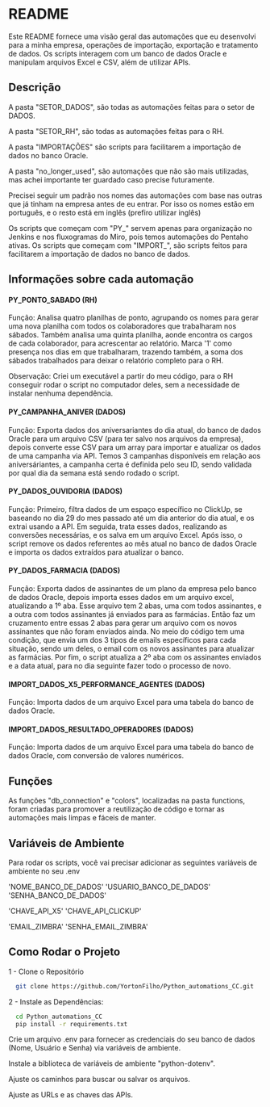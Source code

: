 
# README

Este README fornece uma visão geral das automações que eu desenvolvi para a minha empresa, operações de importação, exportação e tratamento de dados. Os scripts interagem com um banco de dados Oracle e manipulam arquivos Excel e CSV, além de utilizar APIs.

## Descrição

A pasta "SETOR_DADOS", são todas as automações feitas para o setor de DADOS. 

A pasta "SETOR_RH", são todas as automações feitas para o RH.

A pasta "IMPORTAÇÕES" são scripts para facilitarem a importação de dados no banco Oracle.

A pasta "no_longer_used", são automações que não são mais utilizadas, mas achei importante ter guardado caso precise futuramente.

Precisei seguir um padrão nos nomes das automações com base nas outras que já tinham na empresa antes de eu entrar. Por isso os nomes estão em português, e o resto está em inglês (prefiro utilizar inglês)

Os scripts que começam com "PY_" servem apenas para organização no Jenkins e nos fluxogramas do Miro, pois temos automações do Pentaho ativas. Os scripts que começam com "IMPORT_", são scripts feitos para facilitarem a importação de dados no banco de dados. 

## Informações sobre cada automação

#### PY_PONTO_SABADO (RH)

Função: Analisa quatro planilhas de ponto, agrupando os nomes para gerar uma nova planilha com todos os colaboradores que trabalharam nos sábados. Também analisa uma quinta planilha, aonde encontra os cargos de cada colaborador, para acrescentar ao relatório. Marca '1' como presença nos dias em que trabalharam, trazendo também, a soma dos sábados trabalhados para deixar o relatório completo para o RH.

Observação: Criei um executável a partir do meu código, para o RH conseguir rodar o script no computador deles, sem a necessidade de instalar nenhuma dependência.

#### PY_CAMPANHA_ANIVER (DADOS)

Função: Exporta dados dos aniversariantes do dia atual, do banco de dados Oracle para um arquivo CSV (para ter salvo nos arquivos da empresa), depois converte esse CSV para um array para importar e atualizar os dados de uma campanha via API. Temos 3 campanhas disponíveis em relação aos aniversáriantes, a campanha certa é definida pelo seu ID, sendo validada por qual dia da semana está sendo rodado o script.

#### PY_DADOS_OUVIDORIA (DADOS)

Função: Primeiro, filtra dados de um espaço específico no ClickUp, se baseando no dia 29 do mes passado até um dia anterior do dia atual, e os extrai usando a API. Em seguida, trata esses dados, realizando as conversões necessárias, e os salva em um arquivo Excel. Após isso, o script remove os dados referentes ao mês atual no banco de dados Oracle e importa os dados extraídos para atualizar o banco. 

#### PY_DADOS_FARMACIA (DADOS)

Função: Exporta dados de assinantes de um plano da empresa pelo banco de dados Oracle, depois importa esses dados em um arquivo excel, atualizando a 1º aba. Esse arquivo tem 2 abas, uma com todos assinantes, e a outra com todos assinantes já enviados para as farmácias. Então faz um cruzamento entre essas 2 abas para gerar um arquivo com os novos assinantes que não foram enviados ainda. No meio do código tem uma condição, que envia um dos 3 tipos de emails específicos para cada situação, sendo um deles, o email com os novos assinantes para atualizar as farmácias. Por fim, o script atualiza a 2º aba com os assinantes enviados e a data atual, para no dia seguinte fazer todo o processo de novo.

#### IMPORT_DADOS_X5_PERFORMANCE_AGENTES (DADOS)

Função: Importa dados de um arquivo Excel para uma tabela do banco de dados Oracle. 

#### IMPORT_DADOS_RESULTADO_OPERADORES (DADOS)

Função: Importa dados de um arquivo Excel para uma tabela do banco de dados Oracle, com conversão de valores numéricos. 

## Funções

As funções "db_connection" e "colors", localizadas na pasta functions, foram criadas para promover a reutilização de código e tornar as automações mais limpas e fáceis de manter.

## Variáveis de Ambiente

Para rodar os scripts, você vai precisar adicionar as seguintes variáveis de ambiente no seu .env

'NOME_BANCO_DE_DADOS'
'USUARIO_BANCO_DE_DADOS'
'SENHA_BANCO_DE_DADOS'

'CHAVE_API_X5'
'CHAVE_API_CLICKUP'

'EMAIL_ZIMBRA'
'SENHA_EMAIL_ZIMBRA'

## Como Rodar o Projeto

1 - Clone o Repositório

```bash
  git clone https://github.com/YortonFilho/Python_automations_CC.git
```
    
2 - Instale as Dependências:

```bash
  cd Python_automations_CC
  pip install -r requirements.txt
```
Crie um arquivo .env para fornecer as credenciais do seu banco de dados (Nome, Usuário e Senha) via variáveis de ambiente. 

Instale a biblioteca de variáveis de ambiente "python-dotenv".

Ajuste os caminhos para buscar ou salvar os arquivos.

Ajuste as URLs e as chaves das APIs.
